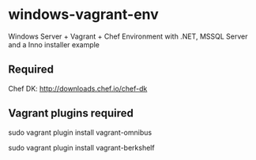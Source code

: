 # windows-vagrant-env
Windows Server + Vagrant + Chef
Environment with .NET, MSSQL Server and a Inno installer example


## Required
Chef DK: http://downloads.chef.io/chef-dk


## Vagrant plugins required

sudo vagrant plugin install vagrant-omnibus

sudo vagrant plugin install vagrant-berkshelf
